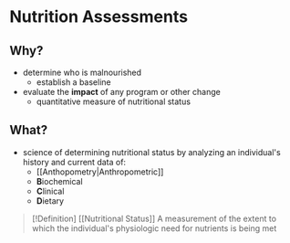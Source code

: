 # Nutrition Assessments
## Why?
- determine who is malnourished
	- establish a baseline
- evaluate the **impact** of any program or other change
	- quantitative measure of nutritional status
## What?
- science of determining nutritional status by analyzing an individual's history and current data of:
	- [[Anthopometry|Anthropometric]]
	- **B**iochemical
	- **C**linical
	- **D**ietary
> [!Definition] [[Nutritional Status]]
> A measurement of the extent to which the individual's physiologic need for nutrients is being met

